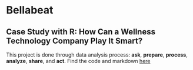 # Bellabeat

## Case Study with R: How Can a Wellness Technology Company Play It Smart?<br/>

This project is done through data analysis process: **ask**, **prepare**, **process**, **analyze**, **share**, and **act**. Find the code and markdown [here](https://github.com/jundiya/Portfolio/blob/main/Bellabeat/bellabeat-jupyter.ipynb)

